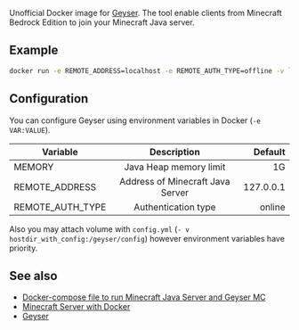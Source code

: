Unofficial Docker image for [Geyser](https://geysermc.org/). The tool enable clients from Minecraft Bedrock Edition to join your Minecraft Java server.

## Example

```bash
docker run -e REMOTE_ADDRESS=localhost -e REMOTE_AUTH_TYPE=offline -v `pwd`:/geyser/config -p 19132:19132/udp --name geyser -d fomkin/geyser-docker
```

## Configuration

You can configure Geyser using environment variables in Docker (`-e VAR:VALUE`).

| Variable        | Description           | Default  |
| ------------- |:-------------:| -----:|
| MEMORY      | Java Heap memory limit | 1G |
| REMOTE_ADDRESS      | Address of Minecraft Java Server      |   127.0.0.1 |
| REMOTE_AUTH_TYPE | Authentication type      |    online |

Also you may attach volume with `config.yml` (`- v hostdir_with_config:/geyser/config`) however environment variables have priority.

## See also

* [Docker-compose file to run Minecraft Java Server and Geyser MC](https://gist.github.com/fomkin/a3b2f2ebaf73ea5497f491b508e2a6e2)
* [Minecraft Server with Docker](https://hub.docker.com/r/itzg/minecraft-server)
* [Geyser](https://geysermc.org/)
